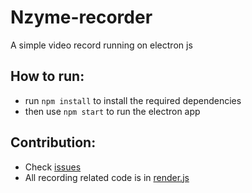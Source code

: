 # Nzyme-recorder
A simple video record running on electron js

## How to run:
- run `npm install` to install the required dependencies
- then use `npm start` to run the electron app

## Contribution:
- Check [issues](https://github.com/Lioncat2002/Nzyme-recorder/issues)
- All recording related code is in [render.js](https://github.com/Lioncat2002/Nzyme-recorder/blob/master/src/render.js)
